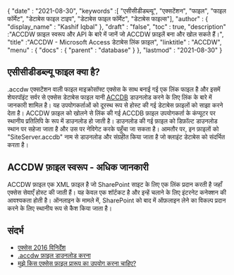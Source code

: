 {
  "date" : "2021-08-30",
  "keywords" :[ "एसीसीडीडब्ल्यू", "एक्सटेंशन", "फाइल", "फाइल फॉर्मेट", "डेटाबेस फाइल टाइप", "डेटाबेस फाइल फॉर्मेट", "डेटाबेस फाइल्स"],
  "author" : {
    "display_name" : "Kashif Iqbal"
},
  "draft" : "false",
  "toc" : true,
  "description" :"ACCDW फ़ाइल स्वरूप और API के बारे में जानें जो ACCDW फ़ाइलें बना और खोल सकते हैं।",
  "title" :"ACCDW - Microsoft Access डेटाबेस लिंक फ़ाइल",
  "linktitle" : "ACCDW",
  "menu" : {
    "docs" : {
      "parent" : "database"
}
},
  "lastmod" : "2021-08-30"
}

## एसीसीडीडब्ल्यू फाइल क्या है?

.accdw एक्सटेंशन वाली फाइल माइक्रोसॉफ्ट एक्सेस के साथ बनाई गई एक लिंक फाइल है और इसमें शेयरपॉइंट सर्वर से एक्सेस डेटाबेस फाइल यानी [ACCDB](/hi/database/accdb/) डाउनलोड करने के लिए लिंक के बारे में जानकारी शामिल है। यह उपयोगकर्ताओं को दूरस्थ रूप से होस्ट की गई डेटाबेस फ़ाइलों को साझा करने देता है। ACCDW फ़ाइल को खोलने से लिंक की गई ACCDB फ़ाइल उपयोगकर्ता के कंप्यूटर पर स्थानीय प्रतिलिपि के रूप में डाउनलोड हो जाती है। डाउनलोड की गई फ़ाइल को डिफ़ॉल्ट डाउनलोड स्थान पर सहेजा जाता है और उस पर नेविगेट करके पहुँचा जा सकता है। आमतौर पर, इन फ़ाइलों को "SiteServer.accdb" नाम से डाउनलोड और संग्रहीत किया जाता है जो क्लाइंट डेटाबेस को संदर्भित करता है।

## ACCDW फ़ाइल स्वरूप - अधिक जानकारी

ACCDW फ़ाइल एक XML फ़ाइल है जो SharePoint साइट के लिए एक लिंक प्रदान करती है जहाँ एक्सेस सेवाएँ होस्ट की जाती हैं। यह केवल एक शॉर्टकट है और इन्हें चलाने के लिए इंटरनेट कनेक्शन की आवश्यकता होती है। ऑनलाइन के मामले में, SharePoint को बाद में ऑफ़लाइन लेने का विकल्प प्रदान करने के लिए स्थानीय रूप से कैश किया जाता है।

## संदर्भ

* [एक्सेस 2016 विनिर्देश](https://support.microsoft.com/en-us/office/access-specifications-0cf3c66f-9cf2-4e32-9568-98c1025bb47c)
* [.accdw फ़ाइल डाउनलोड करना](https://social.technet.microsoft.com/Forums/en-US/7bf02e9e-6246-44da-9513-4cf8f2cc2fb2/downloaded-accdw-file)
* [मुझे किस एक्सेस फ़ाइल प्रारूप का उपयोग करना चाहिए?](https://support.microsoft.com/en-us/office/which-access-file-format-should-i-use-012d9ab3-d14c-479e-b617-be66f9070b41)

